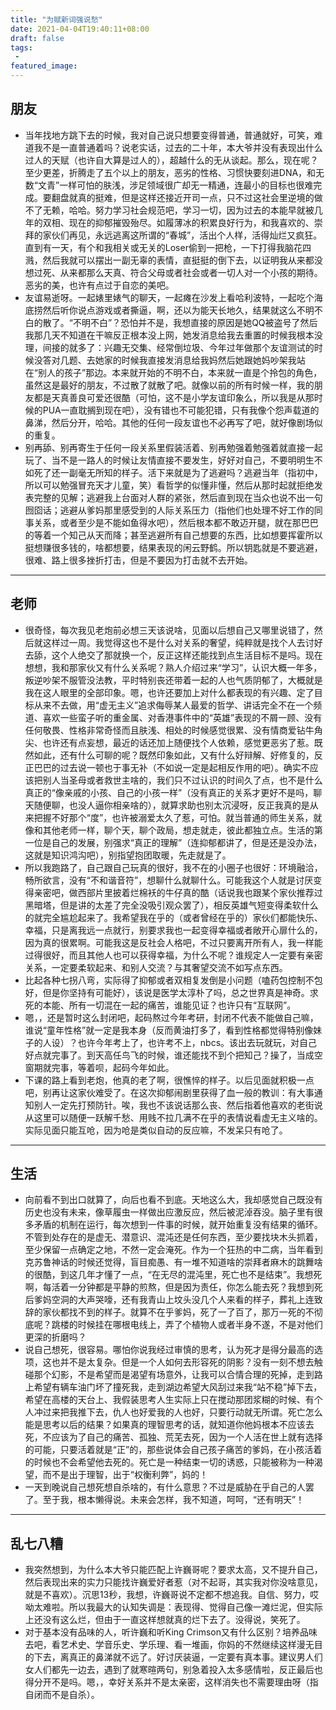 ```yaml
---
title: "为赋新词强说愁"
date: 2021-04-04T19:40:11+08:00
draft: false
tags:
 - 
featured_image:
---
```

## 朋友
- 当年找地方跳下去的时候，我对自己说只想要变得普通，普通就好，可笑，难道我不是一直普通着吗？说老实话，过去的二十年，本大爷并没有表现出什么过人的天赋（也许自大算是过人的），超越什么的无从谈起。那么，现在呢？至少更差，折腾走了五个以上的朋友，恶劣的性格、习惯快要刻进DNA，和无数“文青”一样可怕的肤浅，涉足领域很广却无一精通，连最小的目标也很难完成。要翻盘就真的挺难，但是这样还接近开司一点，只不过这社会里逆境的做不了无赖，哈哈。努力学习社会规范吧，学习一切，因为过去的本能早就被几年的双相、现在的抑郁摧毁殆尽。如履薄冰的积累良好行为，和我喜欢的、崇拜的家伙们再见，永远逃离这所谓的“春城”，活出个人样，活得灿烂又疯狂。直到有一天，有个和我相关或无关的Loser偷到一把枪，一下打得我脑花四溅，然后我就可以摆出一副无辜的表情，直挺挺的倒下去，以证明我从来都没想过死、从来都那么天真、符合父母或者社会或者一切人对一个小孩的期待。恶劣的美，也许有点过于自恋的美吧。
- 友谊易逝呀。一起婊里婊气的聊天，一起瘫在沙发上看哈利波特，一起吃个海底捞然后听你说点游戏或者撕逼，啊，还以为能天长地久，结果就这么不明不白的散了。“不明不白”？恐怕并不是，我想直接的原因是她QQ被盗号了然后我那几天不知道在干嘛反正根本没上网，她发消息给我去重置的时候我根本没理，间接的就多了：兴趣无交集、经常倒垃圾、今年过年做那个友谊测试的时候没答对几题、去她家的时候我直接发消息给我妈然后她跟她妈吵架我站在“别人的孩子”那边。本来就开始的不明不白，本来就一直是个拎包的角色，虽然这是最好的朋友，不过散了就散了吧。就像以前的所有时候一样，我的朋友都是天真善良可爱还很酷（可怕，这不是小学友谊印象么，所以我是从那时候的PUA一直耽搁到现在吧），没有错也不可能犯错，只有我像个怨声载道的鼻涕，然后分开，哈哈。其他的任何一段友谊也不必再写了吧，就好像剧场似的重复。
- 别再舔、别再寄生于任何一段关系里假装活着、别再勉强着勉强着就直接一起玩了、当不是一路人的时候让友情直接不要发生，好好对自己，不要明明生不如死了还一副毫无所知的样子。活下来就是为了逃避吗？逃避当年（指初中，所以可以勉强冒充天才儿童，笑）看哲学的似懂非懂，然后从那时起就拒绝发表完整的见解；逃避我上台面对人群的紧张，然后直到现在当众也说不出一句囫囵话；逃避从爹妈那里感受到的人际关系压力（指他们也处理不好工作的同事关系，或者至少是不能如鱼得水吧），然后根本都不敢迈开腿，就在那巴巴的等着一个知己从天而降；甚至逃避所有自己想要的东西，比如想要挥霍所以挺想赚很多钱的，啥都想要，结果表现的闲云野鹤。所以钥匙就是不要逃避，很难、路上很多挫折打击，但是不要因为打击就不去开始。
---
## 老师
- 很奇怪，每次我见老炮前必想三天该说啥，见面以后想自己又哪里说错了，然后就这样过一周。我觉得这也不是什么对关系的奢望，纯粹就是找个人去讨好去舔，这个人绝交了那就换一个，反正这样还能找到点生活目标不是吗。现在想想，我和那家伙又有什么关系呢？熟人介绍过来“学习”，认识大概一年多，叛逆吵架不服管没法教，平时特别丧还带着一起的人也气质阴郁了，大概就是我在这人眼里的全部印象。嗯，也许还要加上对什么都表现的有兴趣、定了目标从来不去做，用“虚无主义”追求侮辱某人最爱的哲学、讲话完全不在一个频道、喜欢一些蛮子听的重金属、对香港事件中的“英雄”表现的不屑一顾、没有任何敬畏、性格非常奇怪而且肤浅、相处的时候感觉很累、没有情商爱钻牛角尖、也许还有点妄想，最近的话还加上随便找个人依赖，感觉更恶劣了惹。既然如此，还有什么可聊的呢？既然印象如此，又有什么好辩解、好修复的，反正巴巴的过去说一顿也于事无补（不如说一定是起相反作用的吧）。确实不应该把别人当圣母或者救世主啥的，我们只不过认识的时间久了点，也不是什么真正的“像亲戚的小孩、自己的小孩一样”（没有真正的关系才更好不是吗，聊天随便聊，也没人逼你相亲啥的），就算求助也别太沉浸呀，反正我真的是从来把握不好那个“度”，也许被溺爱太久了惹，可怕。就当普通的师生关系，就像和其他老师一样，聊个天，聊个政局，想走就走，彼此都独立点。生活的第一位是自己的发展，别强求“真正的理解”（连抑郁都讲了，但是还是没办法，这就是知识鸿沟吧），别指望抱团取暖，先走就是了。
- 所以我跑路了，自己跟自己玩真的很好，我不在的小圈子也很好：环境融洽，畅所欲言，没有“不和谐音符”，想聊什么就聊什么。可能我这个人就是讨厌变得亲密吧，做西部片里披着烂棉袄的牛仔真的酷（话说我也跟某个家伙推荐过黑暗塔，但是讲的太差了完全没吸引观众罢了），相反英雄气短变得柔软什么的就完全尴尬起来了。我希望我在乎的（或者曾经在乎的）家伙们都能快乐、幸福，只是离我远一点就行，别要求我也一起变得幸福或者敞开心扉什么的，因为真的很累啊。可能我这是反社会人格吧，不过只要离开所有人，我一样能过得很好，而且其他人也可以获得幸福，为什么不呢？谁规定人一定要有亲密关系，一定要柔软起来、和别人交流？与其奢望交流不如写点东西。
- 比起各种七拐八弯，实际得了抑郁或者双相复发倒是小问题（嗑药包控制不包好，但是你坚持有可能好），该说是医学太淳朴了吗，总之世界真是神奇。求死的本能、所有一切混在一起的痛苦，谁能见证？也许只有“互联网”。
- 嗯，，还是暂时这么封闭吧，起码熬过今年考研，封闭不代表不能做自己嘛，谁说“童年性格”就一定是我本身（反而黄油打多了，看到性格都觉得特别像妹子的人设）？也许今年考上了，也许考不上，nbcs。该出去玩就玩，对自己好点就完事了。到天高任鸟飞的时候，谁还能找不到个把知己？操了，当成空窗期就完事，等着呗，起码今年如此。
- 下课的路上看到老炮，他真的老了啊，很憔悴的样子。以后见面就积极一点吧，别再让这家伙难受了。在这次抑郁闹剧里获得了血一般的教训：有大事通知别人一定先打预防针。唉，我也不该说话那么丧、然后指着他喜欢的老街说从这里可以随便一跃解千愁、用贱不拉几满不在乎的表情说看虚无主义啥的。实际见面只能互呛，因为呛是类似自动的反应嘛，不发呆只有呛了。
---
## 生活
- 向前看不到出口就算了，向后也看不到底。天地这么大，我却感觉自己既没有历史也没有未来，像草履虫一样做出应激反应，然后被泥淖吞没。脑子里有很多矛盾的机制在运行，每次想到一件事的时候，就开始重复没有结果的循环。不管到处存在的是虚无、潜意识、混沌还是任何东西，至少要找块木头抓着，至少保留一点确定之地，不然一定会淹死。作为一个狂热的中二病，当年看到克苏鲁神话的时候还觉得，盲目痴愚、有一堆不知道啥的崇拜者麻木的跳舞啥的很酷，到这几年才懂了一点，“在无尽的混沌里，死亡也不是结束”。我想死啊，每活着一分钟都是平静的煎熬，但是因为责任，你怎么能去死？我想到死后爹妈空洞的大声哭嚎，还有我青山上坟头没几个人来看的样子，葬礼上连致辞的家伙都找不到的样子。就算不在乎爹妈，死了一了百了，那万一死的不彻底呢？跳楼的时候挂在哪根电线上，弄了个植物人或者半身不遂，不是对他们更深的折磨吗？
- 说自己想死，很容易。哪怕你说我经过审慎的思考，认为死才是得分最高的选项，这也并不是太复杂。但是一个人如何去形容死的阴影？没有一刻不想去触碰那个幻影，不是希望而是渴望有场意外，让我可以合情合理的死掉，走到路上希望有辆车油门坏了撞死我，走到湖边希望大风刮过来我“站不稳”掉下去，希望在高楼的天台上、我假装思考人生实际上只在搅动那团浆糊的时候、有个人冲过来把我推下去，仇人也好爱我的人也好，只要行动就无所谓。死亡怎么能是思考以后的结果？如果真的理智思考的话，就知道你他妈根本不应该去死，不应该为了自己的痛苦、孤独、荒芜去死，因为一个人活在世上就有选择的可能，只要活着就是“正”的，那些说体会自己孩子痛苦的爹妈，在小孩活着的时候也不会希望他去死的。死亡是一种结束一切的诱惑，只能被称为一种渴望，而不是出于理智，出于“权衡利弊”，妈的！
- 一天到晚说自己想死想自杀啥的，有什么意思？不过是威胁在乎自己的人罢了。至于我，根本懒得说。未来会怎样，我不知道，呵呵，“还有明天”！
---
## 乱七八糟
- 我突然想到，为什么本大爷只能匹配上许巍哥呢？要求太高，又不提升自己，然后表现出来的实力只能找许巍爱好者惹（对不起哥，其实我对你没啥意见，就是不喜欢）。沉思13秒，我想，许巍哥说不定都不想追我。自信、努力，哎呦太难啦。所以我最大的认知失调是：表现得、觉得自己像一滩烂泥，但实际上还没有这么烂，但由于一直这样想就真的烂下去了。没得说，笑死了。
- 对于基本没有品味的人，听许巍和听King Crimson又有什么区别？培养品味去吧，看艺术史、学音乐史、学乐理、看一堆画，你妈的不然继续这样漫无目的下去，离真正的鼻涕就不远了。好讨厌装逼，一定要有真本事。建议男人们女人们都先一边去，遇到了就寒暄两句，别急着投入太多感情啦，反正最后也得分开不是吗。嗯，，幸好关系并不是太亲密，这样消失也不需要理由呀（指自闭而不是自杀）。
